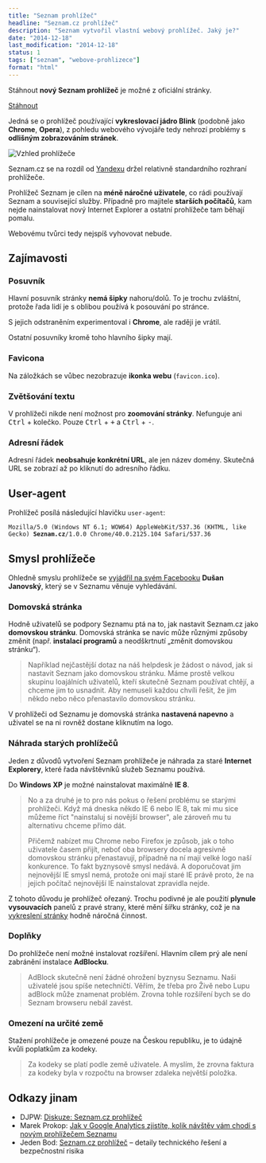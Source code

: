 ```yaml
---
title: "Seznam prohlížeč"
headline: "Seznam.cz prohlížeč"
description: "Seznam vytvořil vlastní webový prohlížeč. Jaký je?"
date: "2014-12-18"
last_modification: "2014-12-18"
status: 1
tags: ["seznam", "webove-prohlizece"]
format: "html"
---
```


<p>Stáhnout <b>nový Seznam prohlížeč</b> je možné z oficiální stránky.</p>

<p><a class="button" href="https://www.seznam.cz/prohlizec/">Stáhnout</a></p>

<p>Jedná se o prohlížeč používající <b>vykreslovací jádro Blink</b> (podobně jako <b>Chrome</b>, <b>Opera</b>), z pohledu webového vývojáře tedy nehrozí problémy s <b>odlišným zobrazováním stránek</b>.</p>

<p><img src="/files/seznam-prohlizec/prohlizec.png" alt="Vzhled prohlížeče" class="border"></p>


































<p>Seznam.cz se na rozdíl od <a href="/yandex">Yandexu</a> držel relativně standardního rozhraní prohlížeče.</p>

<script async src="//pagead2.googlesyndication.com/pagead/js/adsbygoogle.js"></script>
<!-- jecas -->
<ins class="adsbygoogle"
     style="display:block"
     data-ad-client="ca-pub-3913866350539080"
     data-ad-slot="1775243545"
     data-ad-format="auto"></ins>
<script>
(adsbygoogle = window.adsbygoogle || []).push({});
</script>

<p>Prohlížeč Seznam je cílen na <b>méně náročné uživatele</b>, co rádi používají Seznam a související služby. Případně pro majitele <b>starších počítačů</b>, kam nejde nainstalovat nový Internet Explorer a ostatní prohlížeče tam běhají pomalu.</p>

<p>Webovému tvůrci tedy nejspíš vyhovovat nebude.</p>




<h2 id="zajimavosti">Zajímavosti</h2>



<h3 id="posuvnik">Posuvník</h3>

<p>Hlavní posuvník stránky <b>nemá šipky</b> nahoru/dolů. To je trochu zvláštní, protože řada lidí je s oblibou používá k posouvání po stránce.</p>

<p>S jejich odstraněním experimentoval i <b>Chrome</b>, ale raději je vrátil.</p>

<p>Ostatní posuvníky kromě toho hlavního šipky mají.</p>




<h3 id="favicon">Favicona</h3>

<p>Na záložkách se vůbec nezobrazuje <b>ikonka webu</b> (<code>favicon.ico</code>).</p>



<h3 id="zoom">Zvětšování textu</h3>

<p>V prohlížeči nikde není možnost pro <b>zoomování stránky</b>. Nefunguje ani <kbd>Ctrl</kbd> + kolečko. Pouze <kbd>Ctrl</kbd> + <kbd>+</kbd> a <kbd>Ctrl</kbd> + <kbd>-</kbd>.</p>



<h3 id="url">Adresní řádek</h3>

<p>Adresní řádek <b>neobsahuje konkrétní URL</b>, ale jen název domény. Skutečná URL se zobrazí až po kliknutí do adresního řádku.</p>


<h2 id="user-agent">User-agent</h2>

<p>Prohlížeč posílá následující hlavičku <code>user-agent</code>:</p>

<pre><code>Mozilla/5.0 (Windows NT 6.1; WOW64) AppleWebKit/537.36 (KHTML, like Gecko) <b>Seznam.cz</b>/1.0.0 Chrome/40.0.2125.104 Safari/537.36
</code></pre>


<h2 id="smysl">Smysl prohlížeče</h2>

<p>Ohledně smyslu prohlížeče se <a href="https://www.facebook.com/dusan.janovsky/posts/10204534286570148">vyjádřil na svém Facebooku</a> <b>Dušan Janovský</b>, který se v Seznamu věnuje vyhledávání.</p>


<h3 id="domovska-stranka">Domovská stránka</h3>

<p>Hodně uživatelů se podpory Seznamu ptá na to, jak nastavit Seznam.cz jako <b>domovskou stránku</b>. Domovská stránka se navíc může různými způsoby změnit (např. <b>instalací programů</b> a neodškrtnutí „změnit domovskou stránku“).</p>

<blockquote cite="https://www.facebook.com/dusan.janovsky/posts/10204534286570148">
  <p>Například nejčastější dotaz na náš helpdesk je žádost o návod, jak si nastavit Seznam jako domovskou stránku. Máme prostě velkou skupinu loajálních uživatelů, kteří skutečně Seznam používat chtějí, a chceme jim to usnadnit. Aby nemuseli každou chvíli řešit, že jim někdo nebo něco přenastavilo domovskou stránku.</p>
</blockquote>

<p>V prohlížeči od Seznamu je domovská stránka <b>nastavená napevno</b> a uživatel se na ni rovněž dostane kliknutím na logo.</p>








<h3 id="stare-prohlizece">Náhrada starých prohlížečů</h3>

<p>Jeden z důvodů vytvoření Seznam prohlížeče je náhrada za staré <b>Internet Explorery</b>, které řada návštěvníků služeb Seznamu používá.</p>

<p>Do <b>Windows XP</b> je možné nainstalovat maximálně <b>IE 8</b>.</p>

<blockquote cite="https://www.facebook.com/dusan.janovsky/posts/10204534286570148">
  <p>No a za druhé je to pro nás pokus o řešení problému se starými prohlížeči. Když má dneska někdo IE 6 nebo IE 8, tak mi mu sice můžeme říct "nainstaluj si novější browser", ale zároveň mu tu alternativu chceme přímo dát.</p>
  <p>Přičemž nabízet mu Chrome nebo Firefox je způsob, jak o toho uživatele časem přijít, neboť oba browsery docela agresivně domovskou stránku přenastavují, případně na ní mají velké logo naší konkurence. To fakt byznysově smysl nedává. A doporučovat jim nejnovější IE smysl nemá, protože oni mají staré IE právě proto, že na jejich počítač nejnovější IE nainstalovat zpravidla nejde.</p>
</blockquote>

<p>Z tohoto důvodu je prohlížeč ořezaný. Trochu podivné je ale použití <b>plynule vysouvacích</b> panelů z pravé strany, které mění šířku stránky, což je na <a href="/vykreslovani">vykreslení stránky</a> hodně náročná činnost.</p>










<h3 id="doplnky">Doplňky</h3>

<p>Do prohlížeče není možné instalovat rozšíření. Hlavním cílem prý ale není zabránění instalace <b>AdBlocku</b>.</p>

<blockquote cite="https://www.facebook.com/dusan.janovsky/posts/10204534286570148">
  <p>AdBlock skutečně není žádné ohrožení byznysu Seznamu. Naši uživatelé jsou spíše netechničtí. Věřím, že třeba pro Živě nebo Lupu adBlock může znamenat problém. Zrovna tohle rozšíření bych se do Seznam browseru nebál zavést.</p>
</blockquote>



<h3 id="omezeni-zeme">Omezení na určité země</h3>

<p>Stažení prohlížeče je omezené pouze na Českou republiku, je to údajně kvůli poplatkům za kodeky.</p>

<blockquote cite="https://www.facebook.com/dusan.janovsky/posts/10204534286570148">
  <p>Za kodeky se platí podle země uživatele. A myslím, že zrovna faktura za kodeky byla v rozpočtu na browser zdaleka největší položka.</p>
</blockquote>


<h2 id="odkazy">Odkazy jinam</h2>

<ul>
  <li>DJPW: <a href="http://djpw.cz/160584">Diskuze: Seznam.cz prohlížeč</a></li>
  
  <li>Marek Prokop: <a href="https://www.facebook.com/notes/prokop-software/jak-v-google-analytics/10152686888513472">Jak v Google Analytics zjistíte, kolik návštěv vám chodí s novým prohlížečem Seznamu</a></li>
  
  <li>Jeden Bod: <a href="http://jedenbod.cz/1583-seznam-cz-prohlizec.html">Seznam.cz prohlížeč</a> – detaily technického řešení a bezpečnostní risika</li>
</ul>